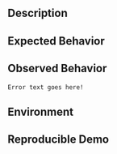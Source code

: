 <!--
# READ THIS FIRST, PLEASE!

We're looking to keep questions on our forums and bug reports on the GitHub repo -- please choose whichever you feel is more appropriate for your issue:

- For questions and help using Expo CLI, post in our community forums (log in with your Expo developer account): https://forums.expo.io/c/expo-cli
- File a bug on the Expo CLI repo (for bugs related to the Expo CLI tools): https://github.com/expo/expo-cli/issues/new
- File a bug on the main Expo repo (for other bugs): https://github.com/expo/expo/issues/new
- Request a feature on Canny: https://expo.canny.io/feature-requests

Thanks for reporting the issue you found with Expo CLI!
-->

<!--
# Required format for issues

Please make our job easier by filling this template out to completion.
-->

## Description

<!--
1-2 sentences describing the problem you're having or the feature you'd like to request
-->

## Expected Behavior

<!--
What action did you perform, and what did you expect to happen?
-->

## Observed Behavior

<!--
What actually happened when you performed the above actions?

If there's an error message, please paste the _full terminal output and error message_ in this code block: -->

```
Error text goes here!
```

## Environment

<!--

Please run `expo diagnostics` in the project folder and copy the output here:

Also specify:

- Phone/emulator/simulator platform, model and version:

 -->

## Reproducible Demo

<!--
Please provide a minimized reproducible demonstration of the problem you're reporting.

Issues that come with minimal repro's are resolved much more quickly than issues where a maintainer has to reproduce themselves.
-->
